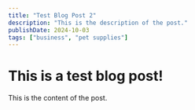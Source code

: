 ```yaml
---
title: "Test Blog Post 2"
description: "This is the description of the post."
publishDate: 2024-10-03
tags: ["business", "pet supplies"]
---
```


# This is a test blog post!

This is the content of the post.
